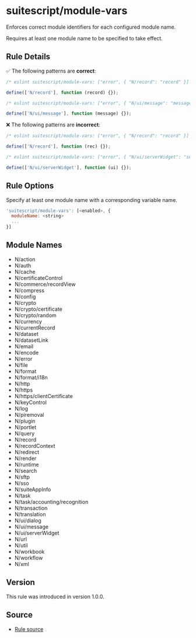 # suitescript/module-vars

Enforces correct module identifiers for each configured module name.

Requires at least one module name to be specified to take effect.

## Rule Details

:white_check_mark: The following patterns are **correct**:

```js
/* eslint suitescript/module-vars: ["error", { "N/record": "record" }] */

define(['N/record'], function (record) {});
```

```js
/* eslint suitescript/module-vars: ["error", { "N/ui/message": "message" }] */

define(['N/ui/message'], function (message) {});
```

:x: The following patterns are **incorrect**:

```js
/* eslint suitescript/module-vars: ["error", { "N/record": "record" }] */

define(['N/record'], function (rec) {});
```

```js
/* eslint suitescript/module-vars: ["error", { "N/ui/serverWidget": "serverWidget" }] */

define(['N/ui/serverWidget'], function (ui) {});
```

## Rule Options

Specify at least one module name with a corresponding variable name.

```js
'suitescript/module-vars': [<enabled>, {
  moduleName: <string>
  ...
}]
```

## Module Names

- N/action
- N/auth
- N/cache
- N/certificateControl
- N/commerce/recordView
- N/compress
- N/config
- N/crypto
- N/crypto/certificate
- N/crypto/random
- N/currency
- N/currentRecord
- N/dataset
- N/datasetLink
- N/email
- N/encode
- N/error
- N/file
- N/format
- N/format/i18n
- N/http
- N/https
- N/https/clientCertificate
- N/keyControl
- N/log
- N/piremoval
- N/plugin
- N/portlet
- N/query
- N/record
- N/recordContext
- N/redirect
- N/render
- N/runtime
- N/search
- N/sftp
- N/sso
- N/suiteAppInfo
- N/task
- N/task/accounting/recognition
- N/transaction
- N/translation
- N/ui/dialog
- N/ui/message
- N/ui/serverWidget
- N/url
- N/util
- N/workbook
- N/workflow
- N/xml


## Version

This rule was introduced in version 1.0.0.

## Source

- [Rule source](../../lib/rules/module-vars.js)
